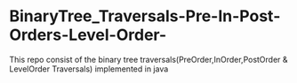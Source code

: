 # BinaryTree_Traversals-Pre-In-Post-Orders-Level-Order-
This repo consist of the binary tree traversals(PreOrder,InOrder,PostOrder &amp; LevelOrder Traversals) implemented in java

